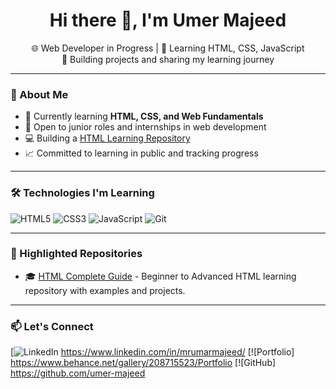 <h1 align="center">Hi there 👋, I'm Umer Majeed </h1>

<p align="center">
  🌐 Web Developer in Progress | 🧠 Learning HTML, CSS, JavaScript<br>
  🚀 Building projects and sharing my learning journey
</p>

---

### 📘 About Me

- 🧱 Currently learning **HTML, CSS, and Web Fundamentals**
- 💼 Open to junior roles and internships in web development
- 💻 Building a [HTML Learning Repository](https://github.com/umer-majeed/html-complete-guide)
- 📈 Committed to learning in public and tracking progress

---

### 🛠️ Technologies I'm Learning

![HTML5](https://img.shields.io/badge/-HTML5-E34F26?style=flat&logo=html5&logoColor=white)
![CSS3](https://img.shields.io/badge/-CSS3-1572B6?style=flat&logo=css3)
![JavaScript](https://img.shields.io/badge/-JavaScript-F7DF1E?style=flat&logo=javascript&logoColor=black)
![Git](https://img.shields.io/badge/-Git-F05032?style=flat&logo=git&logoColor=white)

---

### 📂 Highlighted Repositories

- 🎓 [HTML Complete Guide](https://github.com/umer-majeed/html-complete-guide) - Beginner to Advanced HTML learning repository with examples and projects.

---

### 📫 Let's Connect

[![LinkedIn](https://img.shields.io/badge/-LinkedIn-blue?style=flat&logo=linkedin) https://www.linkedin.com/in/mrumarmajeed/
[![Portfolio] https://www.behance.net/gallery/208715523/Portfolio
[![GitHub] https://github.com/umer-majeed
